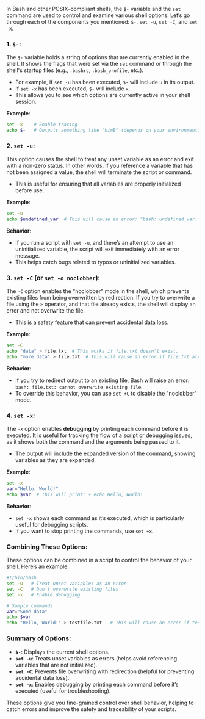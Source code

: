 In Bash and other POSIX-compliant shells, the `$-` variable and the `set` command are used to control and examine various shell options. Let’s go through each of the components you mentioned: `$-`, `set -u`, `set -C`, and `set -x`.

### 1. **`$-`**: 
   The `$-` variable holds a string of options that are currently enabled in the shell. It shows the flags that were set via the `set` command or through the shell's startup files (e.g., `.bashrc`, `.bash_profile`, etc.).

   - For example, if `set -u` has been executed, `$-` will include `u` in its output.
   - If `set -x` has been executed, `$-` will include `x`.
   - This allows you to see which options are currently active in your shell session.

   **Example**:
   ```bash
   set -x    # Enable tracing
   echo $-   # Outputs something like "himB" (depends on your environment), where 'x' indicates tracing is enabled
   ```

### 2. **`set -u`**: 
   This option causes the shell to treat any unset variable as an error and exit with a non-zero status. In other words, if you reference a variable that has not been assigned a value, the shell will terminate the script or command.

   - This is useful for ensuring that all variables are properly initialized before use.

   **Example**:
   ```bash
   set -u
   echo $undefined_var  # This will cause an error: "bash: undefined_var: unbound variable"
   ```

   **Behavior**:
   - If you run a script with `set -u`, and there’s an attempt to use an uninitialized variable, the script will exit immediately with an error message.
   - This helps catch bugs related to typos or uninitialized variables.

### 3. **`set -C`** (or `set -o noclobber`):
   The `-C` option enables the "noclobber" mode in the shell, which prevents existing files from being overwritten by redirection. If you try to overwrite a file using the `>` operator, and that file already exists, the shell will display an error and not overwrite the file.

   - This is a safety feature that can prevent accidental data loss.

   **Example**:
   ```bash
   set -C
   echo "data" > file.txt  # This works if file.txt doesn't exist.
   echo "more data" > file.txt  # This will cause an error if file.txt already exists.
   ```

   **Behavior**:
   - If you try to redirect output to an existing file, Bash will raise an error: `bash: file.txt: cannot overwrite existing file`.
   - To override this behavior, you can use `set +C` to disable the "noclobber" mode.

### 4. **`set -x`**:
   The `-x` option enables **debugging** by printing each command before it is executed. It is useful for tracking the flow of a script or debugging issues, as it shows both the command and the arguments being passed to it.

   - The output will include the expanded version of the command, showing variables as they are expanded.

   **Example**:
   ```bash
   set -x
   var="Hello, World!"
   echo $var  # This will print: + echo Hello, World!
   ```

   **Behavior**:
   - `set -x` shows each command as it’s executed, which is particularly useful for debugging scripts.
   - If you want to stop printing the commands, use `set +x`.

### Combining These Options:

These options can be combined in a script to control the behavior of your shell. Here’s an example:

```bash
#!/bin/bash
set -u   # Treat unset variables as an error
set -C   # Don't overwrite existing files
set -x   # Enable debugging

# Sample commands
var="Some data"
echo $var
echo "Hello, World!" > testfile.txt   # This will cause an error if testfile.txt exists
```

### Summary of Options:

- **`$-`**: Displays the current shell options.
- **`set -u`**: Treats unset variables as errors (helps avoid referencing variables that are not initialized).
- **`set -C`**: Prevents file overwriting with redirection (helpful for preventing accidental data loss).
- **`set -x`**: Enables debugging by printing each command before it’s executed (useful for troubleshooting).

These options give you fine-grained control over shell behavior, helping to catch errors and improve the safety and traceability of your scripts.

